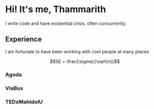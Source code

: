 # Hi! It's me, Thammarith

I write code and have existential crisis, often concurrently.

## Experience

I am fortunate to have been working with *cool* people at many places

```math
SE = \frac{\sigma}{\sqrt{n}}
```

### Agoda

### ViaBus

### TEDxMahidolU
